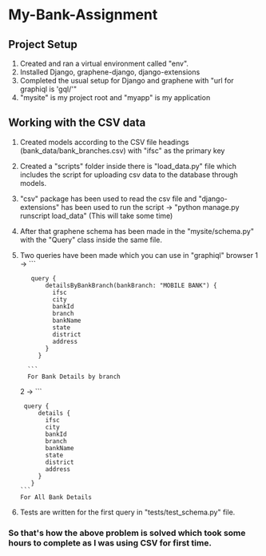 # My-Bank-Assignment

## Project Setup
1. Created and ran a virtual environment called "env".
2. Installed Django, graphene-django, django-extensions
3. Completed the usual setup for Django and graphene with "url for graphiql is 'gql/'"
4. "mysite" is my project root and "myapp" is my application

## Working with the CSV data
1. Created models according to the CSV file headings (bank_data/bank_branches.csv) with "ifsc" as the primary key
2. Created a "scripts" folder inside there is "load_data.py" file which includes the script for uploading csv data to the database through models.
3. "csv" package has been used to read the csv file and "django-extensions" has been used to run the script -> "python manage.py runscript load_data" (This will take some time)
4. After that graphene schema has been made in the "mysite/schema.py" with the "Query" class inside the same file.
5. Two queries have been made which you can use in "graphiql" browser
    1 -> ```
    
          query {
              detailsByBankBranch(bankBranch: "MOBILE BANK") {
                ifsc
                city
                bankId
                branch
                bankName
                state
                district
                address
              }
            }

         ```
         For Bank Details by branch
         
   2 -> ```
   
        query {
            details {
              ifsc
              city
              bankId
              branch
              bankName
              state
              district
              address
            }
          }
       ```
       For All Bank Details
       
 6. Tests are written for the first query in "tests/test_schema.py" file.
 
 ### So that's how the above problem is solved which took some hours to complete as I was using CSV for first time.
